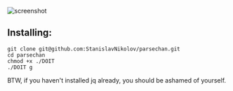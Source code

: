 ![screenshot](http://i.imgur.com/HxjhLup.png)

## Installing:
	git clone git@github.com:StanislavNikolov/parsechan.git
	cd parsechan
	chmod +x ./DOIT
	./DOIT g

BTW, if you haven't installed jq already, you should be ashamed of yourself.
